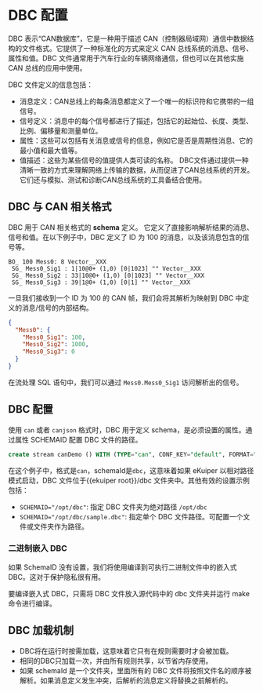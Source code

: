 # DBC 配置

DBC 表示“CAN数据库”，它是一种用于描述 CAN（控制器局域网）通信中数据结构的文件格式。它提供了一种标准化的方式来定义 CAN 总线系统的消息、信号、属性和值。DBC 文件通常用于汽车行业的车辆网络通信，但也可以在其他实施 CAN 总线的应用中使用。

DBC 文件定义的信息包括：

- 消息定义：CAN总线上的每条消息都定义了一个唯一的标识符和它携带的一组信号。
- 信号定义：消息中的每个信号都进行了描述，包括它的起始位、长度、类型、比例、偏移量和测量单位。
- 属性：这些可以包括有关消息或信号的信息，例如它是否是周期性消息、它的最小值和最大值等。
- 值描述：这些为某些信号的值提供人类可读的名称。 DBC文件通过提供一种清晰一致的方式来理解网络上传输的数据，从而促进了CAN总线系统的开发。它们还与模拟、测试和诊断CAN总线系统的工具备结合使用。

## DBC 与 CAN 相关格式

DBC 用于 CAN 相关格式的 **schema** 定义。 它定义了直接影响解析结果的消息、信号和值。在以下例子中，DBC 定义了 ID 为 100 的消息，以及该消息包含的信号等。

```dbc
BO_ 100 Mess0: 8 Vector__XXX
 SG_ Mess0_Sig1 : 1|10@0+ (1,0) [0|1023] "" Vector__XXX
 SG_ Mess0_Sig2 : 33|10@0+ (1,0) [0|1023] "" Vector__XXX
 SG_ Mess0_Sig3 : 39|1@0+ (1,0) [0|1] "" Vector__XXX
```

一旦我们接收到一个 ID 为 100 的 CAN 帧，我们会将其解析为映射到 DBC 中定义的消息/信号的内部结构。

```json
{
  "Mess0": {
    "Mess0_Sig1": 100,
    "Mess0_Sig2": 1000,
    "Mess0_Sig3": 0
  }
}
```

在流处理 SQL 语句中，我们可以通过 `Mess0.Mess0_Sig1` 访问解析出的信号。

## DBC 配置

使用 `can` 或者 `canjson` 格式时，DBC 用于定义 schema，是必须设置的属性。通过属性 SCHEMAID 配置 DBC 文件的路径。

```sql
create stream canDemo () WITH (TYPE="can", CONF_KEY="default", FORMAT="can", SHARED="true", SCHEMAID="dbc")
```

在这个例子中，格式是`can`，schemaId是`dbc`，这意味着如果 eKuiper 以相对路径模式启动，DBC 文件位于{{ekuiper root}}/dbc 文件夹中。其他有效的设置示例包括：

- `SCHEMAID="/opt/dbc"`: 指定 DBC 文件夹为绝对路径 `/opt/dbc`
- `SCHEMAID="/opt/dbc/sample.dbc"`: 指定单个 DBC 文件路径。可配置一个文件或文件夹作为路径。

### 二进制嵌入 DBC

如果 SchemaID 没有设置，我们将使用编译到可执行二进制文件中的嵌入式 DBC。这对于保护隐私很有用。

要编译嵌入式 DBC，只需将 DBC 文件放入源代码中的 dbc 文件夹并运行 make 命令进行编译。

## DBC 加载机制

- DBC将在运行时按需加载，这意味着它只有在规则需要时才会被加载。
- 相同的DBC只加载一次，并由所有规则共享，以节省内存使用。
- 如果 schemaId 是一个文件夹，里面所有的 DBC 文件将按照文件名的顺序被解析。如果消息定义发生冲突，后解析的消息定义将替换之前解析的。

